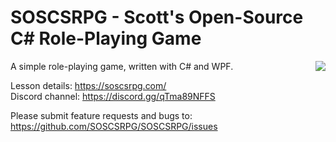 # SOSCSRPG - Scott's Open-Source C# Role-Playing Game

A simple role-playing game, written with C# and WPF.
<img align="right" src="https://soscsrpg.com/wp-content/uploads/2013/11/GiantSpider.png">

Lesson details: https://soscsrpg.com/  
Discord channel: https://discord.gg/qTma89NFFS

Please submit feature requests and bugs to: https://github.com/SOSCSRPG/SOSCSRPG/issues
